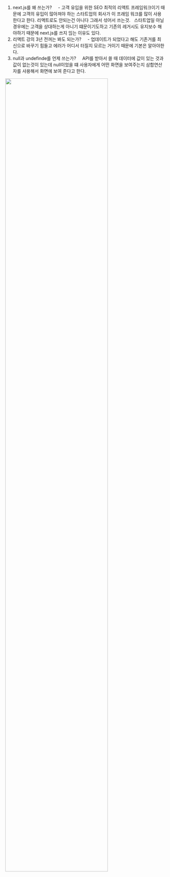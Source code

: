 1. next.js를 왜 쓰는가?
    - 고객 유입을 위한 SEO 최적의 리액트 프레임워크이기 때문에 고객의 유입이 많아져야 하는 스타트업의 회사가 이 프래임 워크를 많이 사용한다고 한다. 리액트로도 안되는건 아니다 그래서 섞어서 쓰는것.
 
스타트업일 아닐경우에는 고객을 상대하는게 아니기 떄문이기도하고 기존의 레거시도 유지보수 해야하기 때문에 next.js를 쓰지 읺는 이유도 있다.  
 
2. 리액트 강의 3년 전꺼는 봐도 되는가?
    - 업데이트가 되었다고 해도 기존거를 최신으로 바꾸기 힘들고 에러가 어디서 터질지 모르는 거이기 때문에
기본은 알아야한다.
 
3. null과 undefinde를 언제 쓰는가?
    API를 받아서 쓸 때 데이터에 값이 있는 것과 값이 없는것이 있는데 null이었을 떄 사용자에게 어떤 화면을 보여주는지 삼합연산자를 사용해서 화면에 보여 준다고 한다.


<img width="80%" src="https://user-images.githubusercontent.com/16822641/109461495-913fc480-7aa5-11eb-9d0e-aff762669f98.gif"/>
